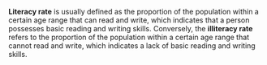 **Literacy rate** is usually defined as the proportion of the population within a certain age range that can read and write, which indicates that a person possesses basic reading and writing skills. 
Conversely, the **illiteracy rate** refers to the proportion of the population within a certain age range that cannot read and write, which indicates a lack of basic reading and writing skills.